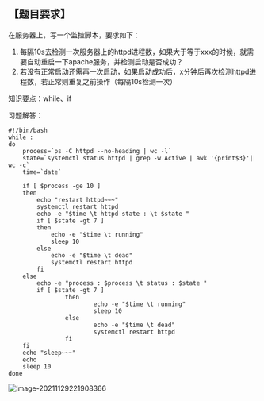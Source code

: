 ## 【题目要求】

在服务器上，写一个监控脚本，要求如下：

1. 每隔10s去检测一次服务器上的httpd进程数，如果大于等于xxx的时候，就需要自动重启一下apache服务，并检测启动是否成功？
2. 若没有正常启动还需再一次启动，如果启动成功后，x分钟后再次检测httpd进程数，若正常则重复之前操作（每隔10s检测一次）

知识要点：while、if

习题解答：

```
#!/bin/bash
while :
do
	process=`ps -C httpd --no-heading | wc -l`
	state=`systemctl status httpd | grep -w Active | awk '{print$3}'| wc -c`
	time=`date`

	if [ $process -ge 10 ]
	then
	    echo "restart httpd~~~"
	    systemctl restart httpd
	    echo -e "$time \t httpd state : \t $state "
		if [ $state -gt 7 ]
		then
			echo -e "$time \t running"
			sleep 10 
		else
			echo -e "$time \t dead"
			systemctl restart httpd
		fi
	else
		echo -e "process : $process \t status : $state "
		if [ $state -gt 7 ]
                then
                        echo -e "$time \t running"
                        sleep 10 
                else
                        echo -e "$time \t dead"
                        systemctl restart httpd
                fi		
	fi 
	echo "sleep~~~"
	echo 
	sleep 10
done
```

![image-20211129221908366](/root/MY/NOTE/images/image-20211129221908366.png)